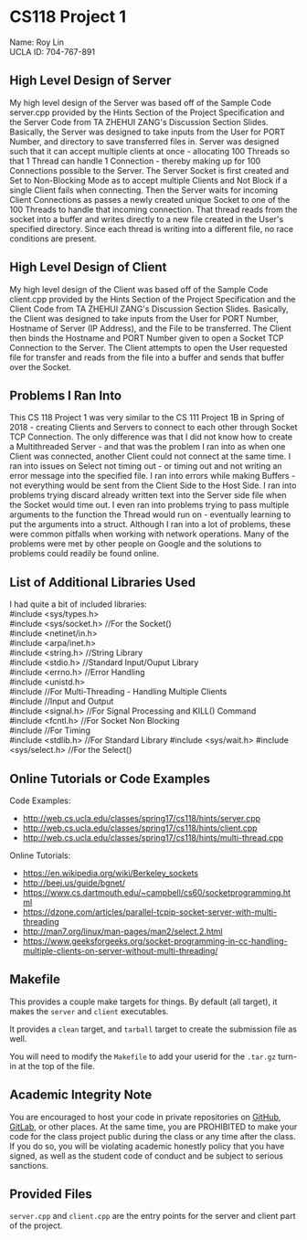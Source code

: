 # CS118 Project 1
Name: Roy Lin<br>
UCLA ID: 704-767-891<br>

## High Level Design of Server
My high level design of the Server was based off of the Sample Code server.cpp provided by the Hints Section of the Project Specification and the Server Code from TA ZHEHUI ZANG's Discussion Section Slides. Basically, the Server was designed to take inputs from the User for PORT Number, and directory to save transferred files in. Server was designed such that it can accept multiple clients at once - allocating 100 Threads so that 1 Thread can handle 1 Connection - thereby making up for 100 Connections possible to the Server. The Server Socket is first created and Set to Non-Blocking Mode as to accept multiple Clients and Not Block if a single Client fails when connecting. Then the Server waits for incoming Client Connections as passes a newly created unique Socket to one of the 100 Threads to handle that incoming connection. That thread reads from the socket into a buffer and writes directly to a new file created in the User's specified directory. Since each thread is writing into a different file, no race conditions are present.

## High Level Design of Client
My high level design of the Client was based off of the Sample Code client.cpp provided by the Hints Section of the Project Specification and the Client Code from TA ZHEHUI ZANG's Discussion Section Slides. Basically, the Client was designed to take inputs from the User for PORT Number, Hostname of Server (IP Address), and the File to be transferred. The Client then binds the Hostname and PORT Number given to open a Socket TCP Connection to the Server. The Client attempts to open the User requested file for transfer and reads from the file into a buffer and sends that buffer over the Socket.

## Problems I Ran Into
This CS 118 Project 1 was very similar to the CS 111 Project 1B in Spring of 2018 - creating Clients and Servers to connect to each other through Socket TCP Connection. The only difference was that I did not know how to create a Multithreaded Server - and that was the problem I ran into as when one Client was connected, another Client could not connect at the same time. I ran into issues on Select not timing out - or timing out and not writing an error message into the specified file. I ran into errors while making Buffers - not everything would be sent from the Client Side to the Host Side. I ran into problems trying discard already written text into the Server side file when the Socket would time out. I even ran into problems trying to pass multiple arguments to the function the Thread would run on - eventually learning to put the arguments into a struct. Although I ran into a lot of problems, these were common pitfalls when working with network operations. Many of the problems were met by other people on Google and the solutions to problems could readily be found online.

## List of Additional Libraries Used
I had quite a bit of included libraries:<br>
#include <sys/types.h><br>
#include <sys/socket.h> //For the Socket()<br>
#include <netinet/in.h><br>
#include <arpa/inet.h><br>
#include <string.h> //String Library<br>
#include <stdio.h> //Standard Input/Ouput Library<br>
#include <errno.h> //Error Handling<br>
#include <unistd.h><br>
#include <thread> //For Multi-Threading - Handling Multiple Clients<br>
#include <iostream> //Input and Output<br>
#include <signal.h> //For Signal Processing and KILL() Command<br>
#include <fcntl.h> //For Socket Non Blocking<br>
#include <chrono> //For Timing<br>
#include <stdlib.h> //For Standard Library
#include <sys/wait.h>
#include <sys/select.h> //For the Select()

## Online Tutorials or Code Examples
Code Examples:
- http://web.cs.ucla.edu/classes/spring17/cs118/hints/server.cpp
- http://web.cs.ucla.edu/classes/spring17/cs118/hints/client.cpp
- http://web.cs.ucla.edu/classes/spring17/cs118/hints/multi-thread.cpp

Online Tutorials:
- https://en.wikipedia.org/wiki/Berkeley_sockets
- http://beej.us/guide/bgnet/
- https://www.cs.dartmouth.edu/~campbell/cs60/socketprogramming.html
- https://dzone.com/articles/parallel-tcpip-socket-server-with-multi-threading
- http://man7.org/linux/man-pages/man2/select.2.html
- https://www.geeksforgeeks.org/socket-programming-in-cc-handling-multiple-clients-on-server-without-multi-threading/

## Makefile

This provides a couple make targets for things.
By default (all target), it makes the `server` and `client` executables.

It provides a `clean` target, and `tarball` target to create the submission file as well.

You will need to modify the `Makefile` to add your userid for the `.tar.gz` turn-in at the top of the file.

## Academic Integrity Note

You are encouraged to host your code in private repositories on [GitHub](https://github.com/), [GitLab](https://gitlab.com), or other places.  At the same time, you are PROHIBITED to make your code for the class project public during the class or any time after the class.  If you do so, you will be violating academic honestly policy that you have signed, as well as the student code of conduct and be subject to serious sanctions.

## Provided Files

`server.cpp` and `client.cpp` are the entry points for the server and client part of the project.
